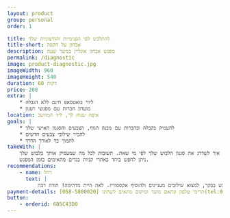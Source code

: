 ```yaml
---
layout: product
group: personal
order: 1

title: להתלבש לפי הפנימיות והחיצוניות שלך
title-short: אבחון על הקפה
description: מפגש אבחון אונליין במשך שעה
permalink: /diagnostic
image: product-diagnostic.jpg
imageWidth: 960
imageHeight: 540
duration: 60 דקות
price: 200
extra: |
    * ליווי בואטסאפ חינם ללא הגבלה
    * מועדון חברות עם מפגשי רענון
location: איפה שנוח לך, ליד המחשב
goals: |
    * להעמיק בקבלה ובהכרות עם מבנה הגוף, הצבעים והסגנון האישי שלך
    * להכיר שילובי צבעים חדשים
    * לתמוך בך לאורך הדרך
takeWith: |
    אחת ולתמיד תדעי בוודאות מה מבנה הגוף שלך, ואיך להתלבש מחמיא בהתאם. תכירי את הצבעים המיטביים שלך, ואיך לשלב אותם בצורה מקורית. ותלמדי איך לשדרג את סגנון הלבוש שלך לפי מי שאת. תשובות לכל מה שמעסיק אותך בלבוש שלך.
    ניתן לחפש ביחד באתרי קניות בגדים מתאימים בזמן המפגש.
recommendations:
    - name: רחל
      text: |
          במשך שנים התלבשתי בסגנון מאד פשוט ו"תיכוניסטי", ולאחרונה התחשק לי להרגיש יותר נשית. התחלתי לצפות בסרטוני סטיילינג ביוטיוב. צפיתי בטיפים של כל מיני סטייליסטיות, והגעתי גם לסרטונים של לאה לאוקשטיין, שאליה התחברתי מיד כי היא פונה לקהל דתי בעיקר. אחרי שצפיתי בכל הסרטונים המעולים שלה, כבר הבנתי את כל המושגים הבסיסיים בסטיילינג: מבנה גוף, צבע, קוי אורך, קוי רוחב, ואיך משתמשים בכל זה על מנת להחמיא וליצור אשלייה אופטית של מבנה גוף מאוזן. אבל עדיין היה קשה לי להשליך את כל הידע הזה על עצמי. אז הזמנתי את לאה לפגישה קצרה וממוקדת- הסברתי מראש מה הידע שחסר לי ולאה השלימה לי אותו. לאה היתה מאד נעימה וסבלנית, לא הפעילה עלי לחץ לעשות שינוי דרסטי, אלא בעדינות רבה הסבירה מה כדאי ומדוע. רק אחרי המפגש עם לאה העזתי לקחת את הידע שרכשתי ולעשות בו שימוש יומיומי. התחלתי להכניס את החולצה לחצאית, להעלות את החצאית יותר למעלה ממה שהייתי רגילה, לשים לב לשילובי צבעים מעניינים, להוסיף חגורות ושרשראות ארוכות, והמחמאות התחילו להגיע... גם לאחר המפגש שלנו לאה המשיכה לתת לי מענה לשאלות בוואטסאפ. שלחתי לה תמונות עם כמה אופציות והיא ייעצה מה יותר מחמיא, ופרגנה המון. עכשיו אני יותר בטוחה בעצמי, אני נהנית להתלבש בבקר, למצוא שילובים מעניינים ולהוסיף אקססוריז. לאה היית מדהימה! תודה רבה!
payment-details: תרימי טלפון ונתאם מועד ומיקום מתאים לשתינו [058-5800020](tel:0585800020)
button:
    - orderid: 6B5C43D0
---
```

